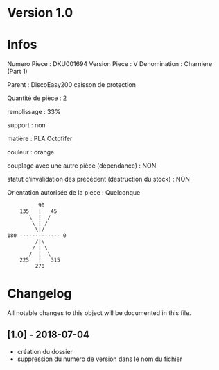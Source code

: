 # Version 1.0
# Infos
Numero Piece : DKU001694
Version Piece : V
Denomination : Charniere (Part 1)

Parent : DiscoEasy200 caisson de protection

Quantité de pièce : 2

remplissage : 33%

support : non

matière : PLA Octofifer

couleur : orange

couplage avec une autre pièce (dépendance) : NON

statut d’invalidation des précédent (destruction du stock) : NON

Orientation autorisée de la piece : Quelconque
```
          90
    135   |   45
       \  |  /
        \ | /
         \|/
180 ------------- 0
         /|\
        / | \
       /  |  \   
    225   |   315
         270
```
	   
	   
# Changelog
All notable changes to this object will be documented in this file.


## [1.0] - 2018-07-04
- création du dossier
- suppression du numero de version dans le nom du fichier

